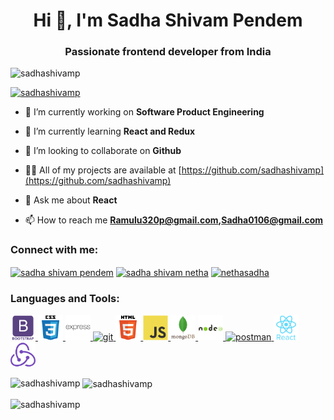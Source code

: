 <h1 align="center">Hi 👋, I'm Sadha Shivam Pendem</h1>
<h3 align="center">Passionate frontend developer from India</h3>

<p align="left"> <img src="https://komarev.com/ghpvc/?username=sadhashivamp&label=Profile%20views&color=0e75b6&style=flat" alt="sadhashivamp" /> </p>

<p align="left"> <a href="https://github.com/ryo-ma/github-profile-trophy"><img src="https://github-profile-trophy.vercel.app/?username=sadhashivamp" alt="sadhashivamp" /></a> </p>

- 🔭 I’m currently working on **Software Product Engineering**

- 🌱 I’m currently learning **React and Redux**

- 👯 I’m looking to collaborate on **Github**

- 👨‍💻 All of my projects are available at [https://github.com/sadhashivamp](https://github.com/sadhashivamp)

- 💬 Ask me about **React**

- 📫 How to reach me **Ramulu320p@gmail.com,Sadha0106@gmail.com**

<h3 align="left">Connect with me:</h3>
<p align="left">
<a href="https://linkedin.com/in/sadha shivam pendem" target="blank"><img align="center" src="https://raw.githubusercontent.com/rahuldkjain/github-profile-readme-generator/master/src/images/icons/Social/linked-in-alt.svg" alt="sadha shivam pendem" height="30" width="40" /></a>
<a href="https://fb.com/sadha shivam netha" target="blank"><img align="center" src="https://raw.githubusercontent.com/rahuldkjain/github-profile-readme-generator/master/src/images/icons/Social/facebook.svg" alt="sadha shivam netha" height="30" width="40" /></a>
<a href="https://instagram.com/nethasadha" target="blank"><img align="center" src="https://raw.githubusercontent.com/rahuldkjain/github-profile-readme-generator/master/src/images/icons/Social/instagram.svg" alt="nethasadha" height="30" width="40" /></a>
</p>

<h3 align="left">Languages and Tools:</h3>
<p align="left"> <a href="https://getbootstrap.com" target="_blank"> <img src="https://raw.githubusercontent.com/devicons/devicon/master/icons/bootstrap/bootstrap-plain-wordmark.svg" alt="bootstrap" width="40" height="40"/> </a> <a href="https://www.w3schools.com/css/" target="_blank"> <img src="https://raw.githubusercontent.com/devicons/devicon/master/icons/css3/css3-original-wordmark.svg" alt="css3" width="40" height="40"/> </a> <a href="https://expressjs.com" target="_blank"> <img src="https://raw.githubusercontent.com/devicons/devicon/master/icons/express/express-original-wordmark.svg" alt="express" width="40" height="40"/> </a> <a href="https://git-scm.com/" target="_blank"> <img src="https://www.vectorlogo.zone/logos/git-scm/git-scm-icon.svg" alt="git" width="40" height="40"/> </a> <a href="https://www.w3.org/html/" target="_blank"> <img src="https://raw.githubusercontent.com/devicons/devicon/master/icons/html5/html5-original-wordmark.svg" alt="html5" width="40" height="40"/> </a> <a href="https://developer.mozilla.org/en-US/docs/Web/JavaScript" target="_blank"> <img src="https://raw.githubusercontent.com/devicons/devicon/master/icons/javascript/javascript-original.svg" alt="javascript" width="40" height="40"/> </a> <a href="https://www.mongodb.com/" target="_blank"> <img src="https://raw.githubusercontent.com/devicons/devicon/master/icons/mongodb/mongodb-original-wordmark.svg" alt="mongodb" width="40" height="40"/> </a> <a href="https://nodejs.org" target="_blank"> <img src="https://raw.githubusercontent.com/devicons/devicon/master/icons/nodejs/nodejs-original-wordmark.svg" alt="nodejs" width="40" height="40"/> </a> <a href="https://postman.com" target="_blank"> <img src="https://www.vectorlogo.zone/logos/getpostman/getpostman-icon.svg" alt="postman" width="40" height="40"/> </a> <a href="https://reactjs.org/" target="_blank"> <img src="https://raw.githubusercontent.com/devicons/devicon/master/icons/react/react-original-wordmark.svg" alt="react" width="40" height="40"/> </a> <a href="https://redux.js.org" target="_blank"> <img src="https://raw.githubusercontent.com/devicons/devicon/master/icons/redux/redux-original.svg" alt="redux" width="40" height="40"/> </a> </p>

<p><img align="left" src="https://github-readme-stats.vercel.app/api/top-langs?username=sadhashivamp&show_icons=true&locale=en&layout=compact" alt="sadhashivamp" /></p>

<p>&nbsp;<img align="center" src="https://github-readme-stats.vercel.app/api?username=sadhashivamp&show_icons=true&locale=en" alt="sadhashivamp" /></p>

<p><img align="center" src="https://github-readme-streak-stats.herokuapp.com/?user=sadhashivamp&" alt="sadhashivamp" /></p>
